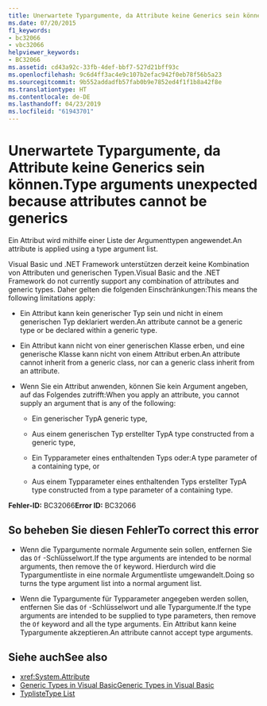 ```yaml
---
title: Unerwartete Typargumente, da Attribute keine Generics sein können.
ms.date: 07/20/2015
f1_keywords:
- bc32066
- vbc32066
helpviewer_keywords:
- BC32066
ms.assetid: cd43a92c-33fb-4def-bbf7-527d21bff93c
ms.openlocfilehash: 9c6d4ff3ac4e9c107b2efac942f0eb78f56b5a23
ms.sourcegitcommit: 9b552addadfb57fab0b9e7852ed4f1f1b8a42f8e
ms.translationtype: HT
ms.contentlocale: de-DE
ms.lasthandoff: 04/23/2019
ms.locfileid: "61943701"
---
```

# <a name="type-arguments-unexpected-because-attributes-cannot-be-generics"></a><span data-ttu-id="dc91b-102">Unerwartete Typargumente, da Attribute keine Generics sein können.</span><span class="sxs-lookup"><span data-stu-id="dc91b-102">Type arguments unexpected because attributes cannot be generics</span></span>

<span data-ttu-id="dc91b-103">Ein Attribut wird mithilfe einer Liste der Argumenttypen angewendet.</span><span class="sxs-lookup"><span data-stu-id="dc91b-103">An attribute is applied using a type argument list.</span></span>

<span data-ttu-id="dc91b-104">Visual Basic und .NET Framework unterstützen derzeit keine Kombination von Attributen und generischen Typen.</span><span class="sxs-lookup"><span data-stu-id="dc91b-104">Visual Basic and the .NET Framework do not currently support any combination of attributes and generic types.</span></span> <span data-ttu-id="dc91b-105">Daher gelten die folgenden Einschränkungen:</span><span class="sxs-lookup"><span data-stu-id="dc91b-105">This means the following limitations apply:</span></span>

- <span data-ttu-id="dc91b-106">Ein Attribut kann kein generischer Typ sein und nicht in einem generischen Typ deklariert werden.</span><span class="sxs-lookup"><span data-stu-id="dc91b-106">An attribute cannot be a generic type or be declared within a generic type.</span></span>

- <span data-ttu-id="dc91b-107">Ein Attribut kann nicht von einer generischen Klasse erben, und eine generische Klasse kann nicht von einem Attribut erben.</span><span class="sxs-lookup"><span data-stu-id="dc91b-107">An attribute cannot inherit from a generic class, nor can a generic class inherit from an attribute.</span></span>

- <span data-ttu-id="dc91b-108">Wenn Sie ein Attribut anwenden, können Sie kein Argument angeben, auf das Folgendes zutrifft:</span><span class="sxs-lookup"><span data-stu-id="dc91b-108">When you apply an attribute, you cannot supply an argument that is any of the following:</span></span>

  - <span data-ttu-id="dc91b-109">Ein generischer Typ</span><span class="sxs-lookup"><span data-stu-id="dc91b-109">A generic type,</span></span>

  - <span data-ttu-id="dc91b-110">Aus einem generischen Typ erstellter Typ</span><span class="sxs-lookup"><span data-stu-id="dc91b-110">A type constructed from a generic type,</span></span>

  - <span data-ttu-id="dc91b-111">Ein Typparameter eines enthaltenden Typs oder:</span><span class="sxs-lookup"><span data-stu-id="dc91b-111">A type parameter of a containing type, or</span></span>

  - <span data-ttu-id="dc91b-112">Aus einem Typparameter eines enthaltenden Typs erstellter Typ</span><span class="sxs-lookup"><span data-stu-id="dc91b-112">A type constructed from a type parameter of a containing type.</span></span>

<span data-ttu-id="dc91b-113">**Fehler-ID:** BC32066</span><span class="sxs-lookup"><span data-stu-id="dc91b-113">**Error ID:** BC32066</span></span>

## <a name="to-correct-this-error"></a><span data-ttu-id="dc91b-114">So beheben Sie diesen Fehler</span><span class="sxs-lookup"><span data-stu-id="dc91b-114">To correct this error</span></span>

- <span data-ttu-id="dc91b-115">Wenn die Typargumente normale Argumente sein sollen, entfernen Sie das `Of` -Schlüsselwort.</span><span class="sxs-lookup"><span data-stu-id="dc91b-115">If the type arguments are intended to be normal arguments, then remove the `Of` keyword.</span></span> <span data-ttu-id="dc91b-116">Hierdurch wird die Typargumentliste in eine normale Argumentliste umgewandelt.</span><span class="sxs-lookup"><span data-stu-id="dc91b-116">Doing so turns the type argument list into a normal argument list.</span></span>

- <span data-ttu-id="dc91b-117">Wenn die Typargumente für Typparameter angegeben werden sollen, entfernen Sie das `Of` -Schlüsselwort und alle Typargumente.</span><span class="sxs-lookup"><span data-stu-id="dc91b-117">If the type arguments are intended to be supplied to type parameters, then remove the `Of` keyword and all the type arguments.</span></span> <span data-ttu-id="dc91b-118">Ein Attribut kann keine Typargumente akzeptieren.</span><span class="sxs-lookup"><span data-stu-id="dc91b-118">An attribute cannot accept type arguments.</span></span>

## <a name="see-also"></a><span data-ttu-id="dc91b-119">Siehe auch</span><span class="sxs-lookup"><span data-stu-id="dc91b-119">See also</span></span>

- <xref:System.Attribute>
- [<span data-ttu-id="dc91b-120">Generic Types in Visual Basic</span><span class="sxs-lookup"><span data-stu-id="dc91b-120">Generic Types in Visual Basic</span></span>](../../visual-basic/programming-guide/language-features/data-types/generic-types.md)
- [<span data-ttu-id="dc91b-121">Typliste</span><span class="sxs-lookup"><span data-stu-id="dc91b-121">Type List</span></span>](../../visual-basic/language-reference/statements/type-list.md)
